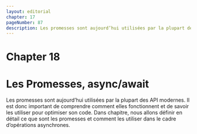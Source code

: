 ```yaml
---
layout: editorial
chapter: 17
pageNumber: 87
description: Les promesses sont aujourd’hui utilisées par la plupart des API modernes. Il est donc important de comprendre comment elles fonctionnent et de savoir les utiliser pour optimiser son code.
---
```


# Chapter 18
# Les Promesses, async/await

Les promesses sont aujourd’hui utilisées par la plupart des API modernes. Il est donc important de comprendre comment elles fonctionnent et de savoir les utiliser pour optimiser son code. Dans chapitre, nous allons définir en détail ce que sont les promesses et comment les utiliser dans le cadre d’opérations asynchrones.
